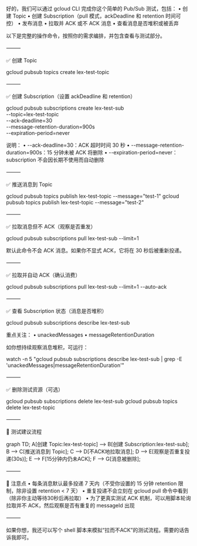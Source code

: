 好的，我们可以通过 gcloud CLI 完成你这个简单的 Pub/Sub 测试，包括：
	•	创建 Topic
	•	创建 Subscription（pull 模式，ackDeadline 和 retention 时间可控）
	•	发布消息
	•	拉取并 ACK 或不 ACK 消息
	•	查看消息是否堆积或被丢弃

以下是完整的操作命令，按照你的需求编排，并包含查看与测试部分。

⸻

✅ 创建 Topic

gcloud pubsub topics create lex-test-topic


⸻

✅ 创建 Subscription（设置 ackDeadline 和 retention）

gcloud pubsub subscriptions create lex-test-sub \
  --topic=lex-test-topic \
  --ack-deadline=30 \
  --message-retention-duration=900s \
  --expiration-period=never

说明：
	•	--ack-deadline=30：ACK 超时时间 30 秒
	•	--message-retention-duration=900s：15 分钟未被 ACK 将删除
	•	--expiration-period=never：subscription 不会因长期不使用而自动删除

⸻

✅ 推送消息到 Topic

gcloud pubsub topics publish lex-test-topic --message="test-1"
gcloud pubsub topics publish lex-test-topic --message="test-2"


⸻

✅ 拉取消息但不 ACK（观察是否重发）

gcloud pubsub subscriptions pull lex-test-sub --limit=1

默认此命令不会 ACK 消息。如果你不显式 ACK，它将在 30 秒后被重新投递。

⸻

✅ 拉取并自动 ACK（确认消费）

gcloud pubsub subscriptions pull lex-test-sub --limit=1 --auto-ack


⸻

✅ 查看 Subscription 状态（消息是否堆积）

gcloud pubsub subscriptions describe lex-test-sub

重点关注：
	•	unackedMessages
	•	messageRetentionDuration

如你想持续观察消息堆积，可运行：

watch -n 5 "gcloud pubsub subscriptions describe lex-test-sub | grep -E 'unackedMessages|messageRetentionDuration'"


⸻

✅ 删除测试资源（可选）

gcloud pubsub subscriptions delete lex-test-sub
gcloud pubsub topics delete lex-test-topic


⸻

🔁 测试建议流程

graph TD;
    A[创建 Topic:lex-test-topic] --> B[创建 Subscription:lex-test-sub];
    B --> C[推送消息到 Topic];
    C --> D[不ACK地拉取消息];
    D --> E[观察是否重复投递(30s)];
    E --> F[15分钟内仍未ACK];
    F --> G[消息被删除];


⸻

📌 注意点
	•	每条消息默认最多投递 7 天内（不受你设置的 15 分钟 retention 限制，除非设置 retention < 7 天）
	•	重复投递不会立刻在 gcloud pull 命令中看到（除非你主动等待30秒后再拉取）
	•	为了更真实测试 ACK 机制，可以用脚本轮询拉取并不 ACK，然后观察是否有重复的 messageId 出现

⸻

如果你想，我还可以写个 shell 脚本来模拟“拉而不ACK”的测试流程。需要的话告诉我即可。